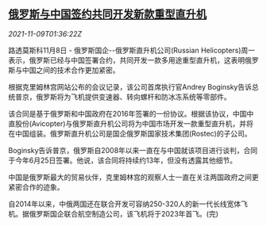<!--1636423264000-->
[俄罗斯与中国签约共同开发新款重型直升机](https://cn.reuters.com/article/china-russia-heavy-helicopter-1108-mon-idCNKBS2HU04G)
------

<div><i>2021-11-09T01:36:22Z</i></div><p>路透莫斯科11月8日 - 俄罗斯国企--俄罗斯直升机公司(Russian Helicopters)周一表示，俄罗斯已经与中国签署合约，共同开发一款多用途重型直升机，这表明俄罗斯与中国之间的技术合作更加紧密。</p><p>根据克里姆林宫网站公布的会议记录，该公司首席执行官Andrey Boginsky告诉总统普京，俄罗斯将为飞机提供变速器、转向螺杆和防冰冻系统等零部件。</p><p>该合同是基于俄罗斯和中国政府在2016年签署的一份协议。根据该协议，中国中直股份(Avicopter)与俄罗斯直升机公司将为中国市场开发一款重型直升机，并将在中国组装。俄罗斯直升机公司是国企俄罗斯国家技术集团(Rostec)的子公司。</p><p>Boginsky告诉普京，俄罗斯自2008年以来一直在与中国就该项目进行谈判，合同于今年6月25日签署。他说，该合同将持续约13年，但没有透露其他细节。</p><p>中国是俄罗斯最大的贸易伙伴，克里姆林宫的观察人士一直在关注两国政府之间更紧密合作的迹象。</p><p>自2014年以来，中俄两国还在联合开发可容纳250-320人的新一代长线宽体飞机。据俄罗斯国企联合航空制造公司，该飞机将于2023年首飞。(完)</p>

